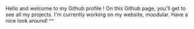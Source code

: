 Hello and welcome to my Github profile ! On this Github page, you'll get to see all my projects.
I'm currently working on my website, moodular.
Have a nice look around! ^^ 
<!---
Azuneer/Azuneer is a ✨ special ✨ repository because its `README.md` (this file) appears on your GitHub profile.
You can click the Preview link to take a look at your changes.
--->
